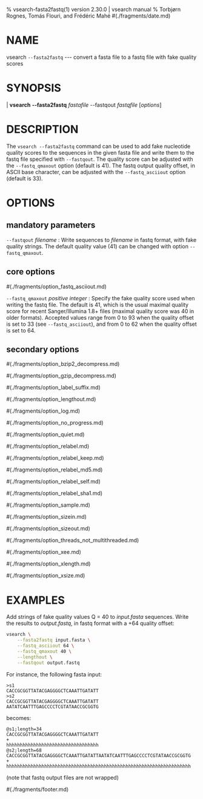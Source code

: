 % vsearch-fasta2fastq(1) version 2.30.0 | vsearch manual
% Torbjørn Rognes, Tomás Flouri, and Frédéric Mahé
#(./fragments/date.md)

# NAME

vsearch `--fasta2fastq` --- convert a fasta file to a fastq file with
fake quality scores


# SYNOPSIS

| **vsearch** **--fasta2fastq** _fastafile_ \-\-fastqout _fastqfile_ \[_options_]


# DESCRIPTION

The `vsearch --fasta2fastq` command can be used to add fake nucleotide
quality scores to the sequences in the given fasta file and write them
to the fastq file specified with `--fastqout`. The quality score can
be adjusted with the `--fastq_qmaxout` option (default is 41). The
fastq output quality offset, in ASCII base character, can be adjusted
with the `--fastq_asciiout` option (default is 33).


# OPTIONS

## mandatory parameters

`--fastqout` *filename*
: Write sequences to *filename* in fastq format, with fake quality
  strings. The default quality value (41) can be changed with option
  `--fastq_qmaxout`.


## core options

#(./fragments/option_fastq_asciiout.md)

`--fastq_qmaxout` *positive integer*
: Specify the fake quality score used when writing the fastq file. The
  default is 41, which is the usual maximal quality score for recent
  Sanger/Illumina 1.8+ files (maximal quality score was 40 in older
  formats). Accepted values range from 0 to 93 when the quality offset
  is set to 33 (see `--fastq_asciiout`), and from 0 to 62 when the
  quality offset is set to 64.


## secondary options

#(./fragments/option_bzip2_decompress.md)

#(./fragments/option_gzip_decompress.md)

#(./fragments/option_label_suffix.md)

#(./fragments/option_lengthout.md)

#(./fragments/option_log.md)

#(./fragments/option_no_progress.md)

#(./fragments/option_quiet.md)

#(./fragments/option_relabel.md)

#(./fragments/option_relabel_keep.md)

#(./fragments/option_relabel_md5.md)

#(./fragments/option_relabel_self.md)

#(./fragments/option_relabel_sha1.md)

#(./fragments/option_sample.md)

#(./fragments/option_sizein.md)

#(./fragments/option_sizeout.md)

#(./fragments/option_threads_not_multithreaded.md)

#(./fragments/option_xee.md)

#(./fragments/option_xlength.md)

#(./fragments/option_xsize.md)


# EXAMPLES

Add strings of fake quality values Q = 40 to *input.fasta*
sequences. Write the results to *output.fastq*, in fastq format with a
+64 quality offset:

```sh
vsearch \
    --fasta2fastq input.fasta \
    --fastq_asciiout 64 \
    --fastq_qmaxout 40 \
    --lengthout \
    --fastqout output.fastq
```

For instance, the following fasta input:

```text
>s1
CACCGCGGTTATACGAGGGGCTCAAATTGATATT
>s2
CACCGCGGTTATACGAGGGGCTCAAATTGATATT
AATATCAATTTGAGCCCCTCGTATAACCGCGGTG
```

becomes:

```text
@s1;length=34
CACCGCGGTTATACGAGGGGCTCAAATTGATATT
+
hhhhhhhhhhhhhhhhhhhhhhhhhhhhhhhhhh
@s2;length=68
CACCGCGGTTATACGAGGGGCTCAAATTGATATTAATATCAATTTGAGCCCCTCGTATAACCGCGGTG
+
hhhhhhhhhhhhhhhhhhhhhhhhhhhhhhhhhhhhhhhhhhhhhhhhhhhhhhhhhhhhhhhhhhhh
```

(note that fastq output files are not wrapped)


#(./fragments/footer.md)
